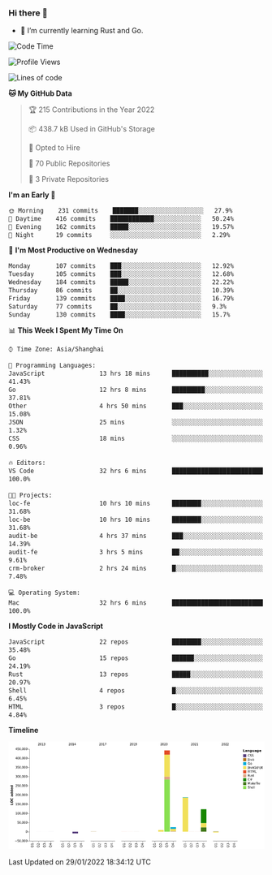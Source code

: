 ### Hi there 👋

- 🌱 I’m currently learning Rust and Go.

<!--START_SECTION:waka-->
![Code Time](http://img.shields.io/badge/Code%20Time-180%20hrs%2041%20mins-blue)

![Profile Views](http://img.shields.io/badge/Profile%20Views-0-blue)

![Lines of code](https://img.shields.io/badge/From%20Hello%20World%20I%27ve%20Written-781%20Thousand%20lines%20of%20code-blue)

**🐱 My GitHub Data** 

> 🏆 215 Contributions in the Year 2022
 > 
> 📦 438.7 kB Used in GitHub's Storage 
 > 
> 💼 Opted to Hire
 > 
> 📜 70 Public Repositories 
 > 
> 🔑 3 Private Repositories  
 > 
**I'm an Early 🐤** 

```text
🌞 Morning    231 commits    ███████░░░░░░░░░░░░░░░░░░   27.9% 
🌆 Daytime    416 commits    ████████████░░░░░░░░░░░░░   50.24% 
🌃 Evening    162 commits    █████░░░░░░░░░░░░░░░░░░░░   19.57% 
🌙 Night      19 commits     ░░░░░░░░░░░░░░░░░░░░░░░░░   2.29%

```
📅 **I'm Most Productive on Wednesday** 

```text
Monday       107 commits    ███░░░░░░░░░░░░░░░░░░░░░░   12.92% 
Tuesday      105 commits    ███░░░░░░░░░░░░░░░░░░░░░░   12.68% 
Wednesday    184 commits    █████░░░░░░░░░░░░░░░░░░░░   22.22% 
Thursday     86 commits     ██░░░░░░░░░░░░░░░░░░░░░░░   10.39% 
Friday       139 commits    ████░░░░░░░░░░░░░░░░░░░░░   16.79% 
Saturday     77 commits     ██░░░░░░░░░░░░░░░░░░░░░░░   9.3% 
Sunday       130 commits    ████░░░░░░░░░░░░░░░░░░░░░   15.7%

```


📊 **This Week I Spent My Time On** 

```text
⌚︎ Time Zone: Asia/Shanghai

💬 Programming Languages: 
JavaScript               13 hrs 18 mins      ██████████░░░░░░░░░░░░░░░   41.43% 
Go                       12 hrs 8 mins       █████████░░░░░░░░░░░░░░░░   37.81% 
Other                    4 hrs 50 mins       ███░░░░░░░░░░░░░░░░░░░░░░   15.08% 
JSON                     25 mins             ░░░░░░░░░░░░░░░░░░░░░░░░░   1.32% 
CSS                      18 mins             ░░░░░░░░░░░░░░░░░░░░░░░░░   0.96%

🔥 Editors: 
VS Code                  32 hrs 6 mins       █████████████████████████   100.0%

🐱‍💻 Projects: 
loc-fe                   10 hrs 10 mins      ████████░░░░░░░░░░░░░░░░░   31.68% 
loc-be                   10 hrs 10 mins      ████████░░░░░░░░░░░░░░░░░   31.68% 
audit-be                 4 hrs 37 mins       ███░░░░░░░░░░░░░░░░░░░░░░   14.39% 
audit-fe                 3 hrs 5 mins        ██░░░░░░░░░░░░░░░░░░░░░░░   9.61% 
crm-broker               2 hrs 24 mins       █░░░░░░░░░░░░░░░░░░░░░░░░   7.48%

💻 Operating System: 
Mac                      32 hrs 6 mins       █████████████████████████   100.0%

```

**I Mostly Code in JavaScript** 

```text
JavaScript               22 repos            ████████░░░░░░░░░░░░░░░░░   35.48% 
Go                       15 repos            ██████░░░░░░░░░░░░░░░░░░░   24.19% 
Rust                     13 repos            █████░░░░░░░░░░░░░░░░░░░░   20.97% 
Shell                    4 repos             █░░░░░░░░░░░░░░░░░░░░░░░░   6.45% 
HTML                     3 repos             █░░░░░░░░░░░░░░░░░░░░░░░░   4.84%

```


**Timeline**

![Chart not found](https://raw.githubusercontent.com/elton/elton/main/charts/bar_graph.png) 


 Last Updated on 29/01/2022 18:34:12 UTC
<!--END_SECTION:waka-->

<!--
**elton/elton** is a ✨ _special_ ✨ repository because its `README.md` (this file) appears on your GitHub profile.

Here are some ideas to get you started:

- 🔭 I’m currently working on ...
- 🌱 I’m currently learning ...
- 👯 I’m looking to collaborate on ...
- 🤔 I’m looking for help with ...
- 💬 Ask me about ...
- 📫 How to reach me: ...
- 😄 Pronouns: ...
- ⚡ Fun fact: ...
-->
